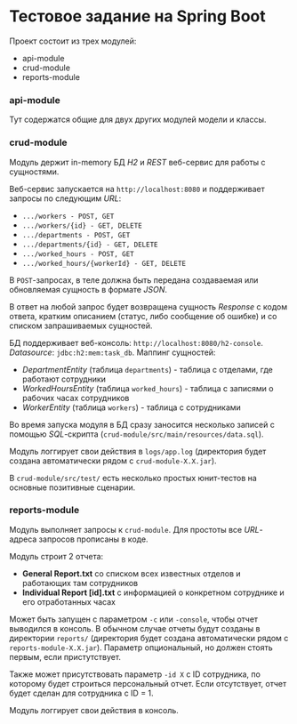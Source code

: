 # Тестовое задание на Spring Boot

Проект состоит из трех модулей:
 * api-module
 * crud-module
 * reports-module

### api-module
Тут содержатся общие для двух других модулей модели и классы.

### crud-module
Модуль держит in-memory БД _H2_ и _REST_ веб-сервис для работы с сущностями.

Веб-сервис запускается на `http://localhost:8080` и поддерживает запросы по следующим _URL_:
 * `.../workers - POST, GET`
 * `.../workers/{id} - GET, DELETE`
 * `.../departments - POST, GET`
 * `.../departments/{id} - GET, DELETE`
 * `.../worked_hours - POST, GET`
 * `.../worked_hours/{workerId} - GET, DELETE`

В `POST`-запросах, в теле должна быть передана создаваемая или обновляемая сущность в формате _JSON_.

В ответ на любой запрос будет возвращена сущность _Response_ с кодом ответа,
кратким описанием (статус, либо сообщение об ошибке) и со списком запрашиваемых сущностей.

БД поддерживает веб-консоль: `http://localhost:8080/h2-console`. _Datasource_: `jdbc:h2:mem:task_db`. Маппинг сущностей:
 * _DepartmentEntity_ (таблица `departments`) - таблица с отделами, где работают сотрудники
 * _WorkedHoursEntity_ (таблица `worked_hours`) - таблица с записями о рабочих часах сотрудников
 * _WorkerEntity_ (таблица `workers`) - таблица с сотрудниками

Во время запуска модуля в БД сразу заносится несколько записей с помощью _SQL_-скрипта (`crud-module/src/main/resources/data.sql`).

Модуль логгирует свои действия в `logs/app.log` (директория будет создана автоматически рядом с `crud-module-X.X.jar`).

В `crud-module/src/test/` есть несколько простых юнит-тестов на основные позитивные сценарии.

### reports-module
Модуль выполняет запросы к `crud-module`. Для простоты все _URL_-адреса запросов прописаны в коде.

Модуль строит 2 отчета:
* **General Report.txt** со списком всех известных отделов и работающих там сотрудников
* **Individual Report [id].txt** с информацией о конкретном сотруднике и его отработанных часах

Может быть запущен с параметром `-c` или `-console`, чтобы отчет выводился в консоль.
В обычном случае отчеты будут созданы в директории `reports/` (директория будет создана автоматически
рядом с `reports-module-X.X.jar`).
Параметр опциональный, но должен стоять первым, если пристутствует.

Также может присутствовать параметр `-id X` с ID сотрудника, по которому будет строиться персональный отчет.
Если отсутствует, отчет будет сделан для сотрудника с ID = 1.

Модуль логгирует свои действия в консоль.